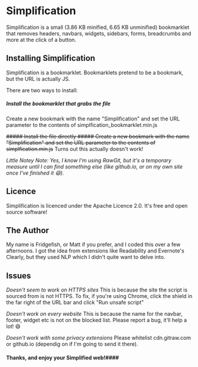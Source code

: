 Simplification
==============

Simplification is a small (3.86 KB minified, 6.65 KB unminified) bookmarklet that removes headers, navbars, widgets, sidebars, forms, breadcrumbs and more at the click of a button.

## Installing Simplification
Simplification is a bookmarklet. Bookmarklets pretend to be a bookmark, but the URL is actually JS.

There are two ways to install:
##### Install the bookmarklet that grabs the file #####
Create a new bookmark with the name "Simplification" and set the URL parameter to the contents of simplfication_bookmarklet.min.js


~~##### Install the file directly #####
Create a new bookmark with the name "Simplification" and set the URL parameter to the contents of simplfication.min.js~~
Turns out this actually doesn't work!

_Little Notey Note: Yes, I know I'm using RawGit, but it's a temporary measure until I can find something else (like github.io, or on my own site once I've finished it :smile:)._

## Licence
Simplification is licenced under the Apache Licence 2.0. It's free and open source software!

## The Author
My name is Fridgefish, or Matt if you prefer, and I coded this over a few afternoons.
I got the idea from extensions like Readability and Evernote's Clearly, but they used NLP which I didn't quite want to delve into.

## Issues
*Doesn't seem to work on HTTPS sites* This is because the site the script is sourced from is not HTTPS. To fix, if you're using Chrome, click the shield in the far right of the URL bar and click "Run unsafe script"

*Doesn't work on every website* This is because the name for the navbar, footer, widget etc is not on the blocked list. Please report a bug, it'll help a lot! :smile:

*Doesn't work with some privacy extensions* Please whitelist cdn.gitraw.com or github.io (dependig on if I'm going to send it there). 




#### Thanks, and enjoy your Simplified web!####
